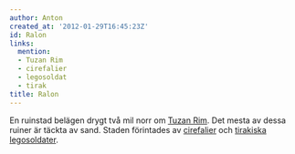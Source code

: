 ```yaml
---
author: Anton
created_at: '2012-01-29T16:45:23Z'
id: Ralon
links:
  mention:
  - Tuzan Rim
  - cirefalier
  - legosoldat
  - tirak
title: Ralon
---
```


En ruinstad belägen drygt två mil norr om [Tuzan Rim]. Det mesta av dessa ruiner är täckta av sand.
Staden förintades av [cirefalier] och [tirakiska][] [legosoldater].

  [Tuzan Rim]: Tuzan_Rim
  [cirefalier]: cirefalier
  [tirakiska]: tirak
  [legosoldater]: legosoldat
